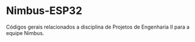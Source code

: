 # Nimbus-ESP32
Códigos gerais relacionados a disciplina de Projetos de Engenharia II para a equipe Nimbus.
